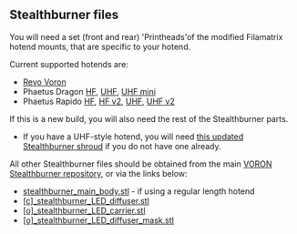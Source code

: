 
## Stealthburner files

You will need a set (front and rear) 'Printheads'of the modified Filamatrix hotend mounts, that are specific to your hotend.

Current supported hotends are:

- [Revo Voron](https://github.com/thunderkeys/FilamATrix/tree/main/STLs/Stealthburner/Printheads/revo_voron)
- Phaetus Dragon [HF](https://github.com/thunderkeys/FilamATrix/tree/main/STLs/Stealthburner/Printheads/dragon_hf), [UHF](https://github.com/thunderkeys/FilamATrix/tree/main/STLs/Stealthburner/Printheads/dragon_uhf), [UHF mini](https://github.com/thunderkeys/FilamATrix/tree/main/STLs/Stealthburner/Printheads/dragon_uhf_mini)
- Phaetus Rapido [HF](https://github.com/thunderkeys/FilamATrix/tree/main/STLs/Stealthburner/Printheads/rapido_hf), [HF v2](https://github.com/thunderkeys/FilamATrix/tree/main/STLs/Stealthburner/Printheads/rapido_hf_v2), [UHF](https://github.com/thunderkeys/FilamATrix/tree/main/STLs/Stealthburner/Printheads/rapido_uhf), [UHF v2](https://github.com/thunderkeys/FilamATrix/tree/main/STLs/Stealthburner/Printheads/rapido_uhf_v2)

If this is a new build, you will also need the rest of the Stealthburner parts.

- If you have a UHF-style hotend, you will need [this updated Stealthburner shroud](https://github.com/thunderkeys/FilamATrix/blob/main/STLs/Stealthburner/%5Ba%5D_stealthburner_main_body_uhf.stl) if you do not have one already.

All other Stealthburner files should be obtained from the main [VORON Stealthburner repository](https://github.com/VoronDesign/Voron-Stealthburner/), or via the links below:

- [stealthburner_main_body.stl](https://github.com/thunderkeys/FilamATrix/blob/main/STLs/Stealthburner/stock/%5Ba%5D_stealthburner_main_body.stl) - if using a regular length hotend
- [\[c\]\_stealthburner_LED_diffuser.stl](https://github.com/thunderkeys/FilamATrix/blob/main/STLs/Stealthburner/stock/%5Bc%5D_stealthburner_LED_diffuser.stl)
- [\[o\]\_stealthburner_LED_carrier.stl](https://github.com/thunderkeys/FilamATrix/blob/main/STLs/Stealthburner/stock/%5Bo%5D_stealthburner_LED_carrier.stl)
- [\[o\]\_stealthburner_LED_diffuser_mask.stl](https://github.com/thunderkeys/FilamATrix/blob/main/STLs/Stealthburner/stock/%5Bo%5D_stealthburner_LED_diffuser_mask.stl)

